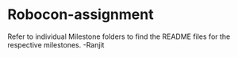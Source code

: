# Robocon-assignment
Refer to individual Milestone folders to find the README files for the respective milestones.
                                                                    -Ranjit